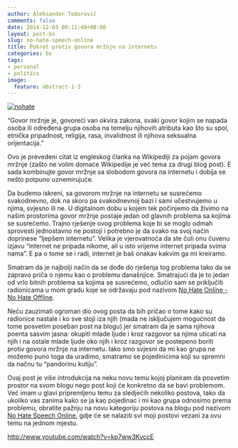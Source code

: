 ```yaml
---
author: Aleksandar Todorović
comments: false
date: 2014-12-03 00:11:49+00:00
layout: post-bs
slug: no-hate-speech-online
title: Pokret protiv govora mržnje na internetu
categories: bs
tags:
- personal
- politics
image:
  feature: abstract-1-3
---
```


[![nohate](https://aleksandartodorovic.files.wordpress.com/2014/12/nohate.png)](https://aleksandartodorovic.files.wordpress.com/2014/12/nohate.png)




“Govor mržnje je, govoreći van okvira zakona, svaki govor kojim se napada osoba ili određena grupa osoba na temelju njihovih atributa kao što su spol, etnička pripadnost, religija, rasa, invalidnost ili njihova seksualna orijentacija.”




Ovo je prevedeni citat iz engleskog članka na Wikipediji za pojam govora mržnje (zašto ne volim domaće Wikipedije je već tema za drugi blog post). E sada kombinujte govor mržnje sa slobodom govora na internetu i dobija se nešto potpuno uznemirujuće.




Da budemo iskreni, sa govorom mržnje na internetu se susrećemo svakodnevno, dok na skoro pa svakodnevnoj bazi i sami učestvujemo u njima, svjesno ili ne. U digitalnom dobu u kojem tek počinjemo da živimo na našim prostorima govor mržnje postaje jedan od glavnih problema sa kojima se susrećemo. Trajno rješenje ovog problema koje bi se moglo odmah sprovesti jednostavno ne postoji i potrebno je da svako na svoj način doprinese “ljepšem internetu”. Velika je vjerovatnoća da ste čuli onu čuvenu izjavu “internet ne pripada nikome, ali u isto vrijeme internet pripada svima nama”. E pa o tome se i radi, internet je baš onakav kakvim ga mi kreiramo.




Smatram da je najbolji način da se dođe do rješenja tog problema tako da se zapravo priča o njemu kao o problemu današnjice. Smatrajući da je to jedan od vrlo bitnih problema sa kojima se susrećemo, odlučio sam se priključiti radionicama u mom gradu koje se održavaju pod nazivom [No Hate Online - No Hate Offline](https://www.facebook.com/pages/No-Hate-Online-No-Hate-Offline/579839252093782).




Neću zauzimati ogroman dio ovog posta da bih pričao o tome kako su radionice nastale i ko sve stoji iza njih (mada ne isključujem mogućnost da tome posvetim poseban post na blogu) jer smatram da je sama njihova poenta sasvim jasna: okupiti mlade ljude i kroz razgovor sa njima uticati na njih i na ostale mlade ljude oko njih i kroz razgovor se postepeno boriti protiv govora mržnje na internetu. Iako smo svjesni da mi kao grupa ne možemo puno toga da uradimo, smatramo se pojedinicima koji su spremni da načnu tu “pandorinu kutiju”.




Ovaj post je više introdukcija na neku novu temu kojoj planiram da posvetim prostor na svom blogu nego post koji će konkretno da se bavi problemom. Već imam u glavi pripremljenu temu za sledjećih nekoliko postova, tako da ukoliko vas zanima kako se ja kao pojedinac i mi kao grupa odnosimo prema problemu, obratite pažnju na novu kategoriju postova na blogu pod nazivom [No Hate Speech Online](https://aleksandartodorovic.wordpress.com/category/no-hate-speech-online/), gdje će se nalaziti svi moji postovi vezani za ovu temu na jednom mjestu.


http://www.youtube.com/watch?v=kp7ww3KvccE
